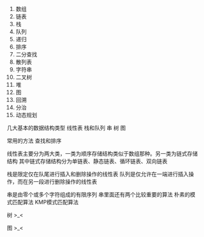 1. 数组
2. 链表
3. 栈
4. 队列
5. 递归
6. 排序
7. 二分查找
8. 散列表
9. 字符串
10. 二叉树
11. 堆
12. 图
13. 回溯
14. 分治
15. 动态规划
  

几大基本的数据结构类型
线性表
栈和队列
串
树
图

常用的方法
查找和排序




线性表主要分为两大类，一类为顺序存储结构类似于数组那种。另一类为链式存储结构
其中链式存储结构分为单链表、静态链表、循环链表、双向链表


栈是限定仅在队尾进行插入和删除操作的线性表
队列是仅允许在一端进行插入操作，而在另一段进行删除操作的线性表

串是由零个或多个字符组成的有限序列
串里面还有两个比较重要的算法 朴素的模式匹配算法  KMP模式匹配算法


树 >_<


图 >_<








